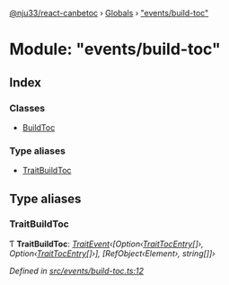 [@nju33/react-canbetoc](../README.md) › [Globals](../globals.md) › ["events/build-toc"](_events_build_toc_.md)

# Module: "events/build-toc"

## Index

### Classes

* [BuildToc](../classes/_events_build_toc_.buildtoc.md)

### Type aliases

* [TraitBuildToc](_events_build_toc_.md#traitbuildtoc)

## Type aliases

###  TraitBuildToc

Ƭ **TraitBuildToc**: *[TraitEvent](../interfaces/_events_event_.traitevent.md)‹[Option‹[TraitTocEntry](../interfaces/_entities_toc_entry_.traittocentry.md)[]›, Option‹[TraitTocEntry](../interfaces/_entities_toc_entry_.traittocentry.md)[]›], [RefObject‹Element›, string[]]›*

*Defined in [src/events/build-toc.ts:12](https://github.com/nju33/react-canbetoc/blob/d6b2f5b/src/events/build-toc.ts#L12)*

